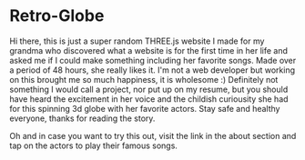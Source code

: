 # Retro-Globe

Hi there, this is just a super random THREE.js website I made for my grandma who discovered what a website is for the first time in her life and asked me if I could make something including her favorite songs. Made over a period of 48 hours, she really likes it. I'm not a web developer but working on this brought me so much happiness, it is wholesome :) Definitely not something I would call a project, nor put up on my resume, but you should have heard the excitement in her voice and the childish curiousity she had for this spinning 3d globe with her favorite actors. Stay safe and healthy everyone, thanks for reading the story.

Oh and in case you want to try this out, visit the link in the about section and tap on the actors to play their famous songs.

